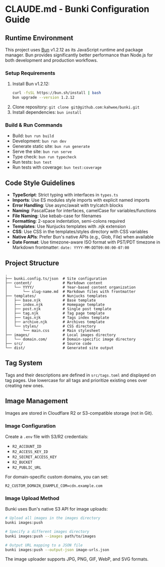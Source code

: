 # CLAUDE.md - Bunki Configuration Guide

## Runtime Environment

This project uses [Bun](https://bun.sh/) v1.2.12 as its JavaScript runtime and package manager. Bun provides significantly better performance than Node.js for both development and production workflows.

### Setup Requirements

1. Install Bun v1.2.12:
   ```bash
   curl -fsSL https://bun.sh/install | bash
   bun upgrade --version 1.2.12
   ```
2. Clone repository: `git clone git@github.com:kahwee/bunki.git`
3. Install dependencies: `bun install`

### Build & Run Commands

- Build: `bun run build`
- Development: `bun run dev`
- Generate static site: `bun run generate`
- Serve the site: `bun run serve`
- Type check: `bun run typecheck`
- Run tests: `bun test`
- Run tests with coverage: `bun test:coverage`

## Code Style Guidelines

- **TypeScript**: Strict typing with interfaces in `types.ts`
- **Imports**: Use ES modules style imports with explicit named imports
- **Error Handling**: Use async/await with try/catch blocks
- **Naming**: PascalCase for interfaces, camelCase for variables/functions
- **File Naming**: Use kebab-case for filenames
- **Formatting**: 2-space indentation, semi-colons required
- **Templates**: Use Nunjucks templates with .njk extension
- **CSS**: Use CSS in the templates/styles directory with CSS variables
- **Native APIs**: Prefer Bun's native APIs (e.g., Glob, File) when available
- **Date Format**: Use timezone-aware ISO format with PST/PDT timezone in Markdown frontmatter:
  `date: YYYY-MM-DDT09:00:00-07:00`

## Project Structure

```
.
├── bunki.config.ts/json  # Site configuration
├── content/              # Markdown content
│   └── YYYY/             # Year-based content organization
│       └── slug-name.md  # Markdown files with frontmatter
├── templates/            # Nunjucks templates
│   ├── base.njk          # Base template
│   ├── index.njk         # Homepage template
│   ├── post.njk          # Single post template
│   ├── tag.njk           # Tag page template
│   ├── tags.njk          # Tags index template
│   ├── archive.njk       # Archives template
│   └── styles/           # CSS directory
│       └── main.css      # Main stylesheet
├── images/               # Local images directory
│   └── domain.com/       # Domain-specific image directory
├── src/                  # Source code
└── dist/                 # Generated site output
```

## Tag System

Tags and their descriptions are defined in `src/tags.toml` and displayed on tag pages. Use lowercase for all tags and prioritize existing ones over creating new ones.

## Image Management

Images are stored in Cloudflare R2 or S3-compatible storage (not in Git).

### Image Configuration

Create a `.env` file with S3/R2 credentials:

- `R2_ACCOUNT_ID`
- `R2_ACCESS_KEY_ID`
- `R2_SECRET_ACCESS_KEY`
- `R2_BUCKET`
- `R2_PUBLIC_URL`

For domain-specific custom domains, you can set:

```
R2_CUSTOM_DOMAIN_EXAMPLE_COM=cdn.example.com
```

### Image Upload Method

Bunki uses Bun's native S3 API for image uploads:

```bash
# Upload all images in the images directory
bunki images:push

# Specify a different images directory
bunki images:push --images path/to/images

# Output URL mapping to a JSON file
bunki images:push --output-json image-urls.json
```

The image uploader supports JPG, PNG, GIF, WebP, and SVG formats.
